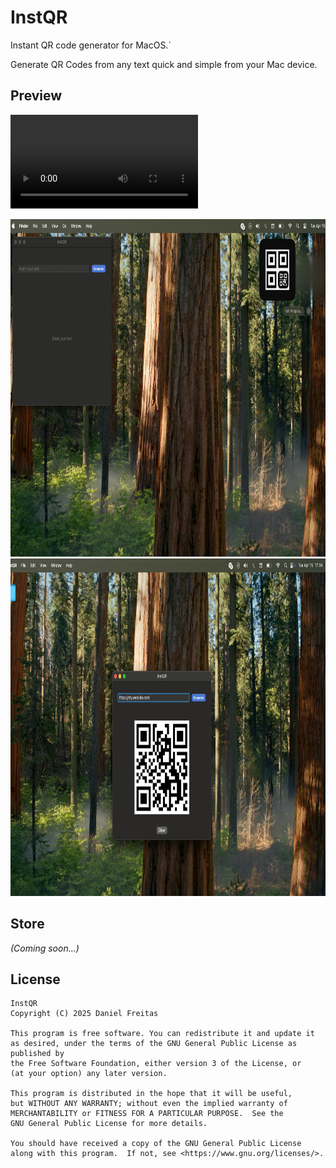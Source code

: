 # InstQR
Instant QR code generator for MacOS.`

Generate QR Codes from any text quick and simple from your Mac device.

## Preview
![Demo video](assets/demo_video.mov)

<img src="assets/image_1.jpg" height="540px" width="810px"/>
<img src="assets/image_2.jpg" height="540px" width="810px"/>

## Store
<em>(Coming soon...)</em>

## License

    InstQR
    Copyright (C) 2025 Daniel Freitas

    This program is free software. You can redistribute it and update it
    as desired, under the terms of the GNU General Public License as published by
    the Free Software Foundation, either version 3 of the License, or
    (at your option) any later version.

    This program is distributed in the hope that it will be useful,
    but WITHOUT ANY WARRANTY; without even the implied warranty of
    MERCHANTABILITY or FITNESS FOR A PARTICULAR PURPOSE.  See the
    GNU General Public License for more details.

    You should have received a copy of the GNU General Public License
    along with this program.  If not, see <https://www.gnu.org/licenses/>.
